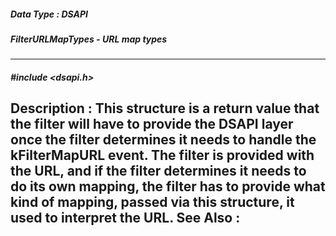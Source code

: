 ##### Data Type : DSAPI
##### FilterURLMapTypes - URL map types
---
##### #include <dsapi.h>
**Description :**
This structure is a return value that the filter will have to provide the DSAPI 
layer once the filter determines it needs to handle the kFilterMapURL event. 
The filter is provided with the URL, and if the filter determines it needs to 
do its own mapping, the filter has to provide what kind of mapping, passed via 
this structure, it used to interpret the URL.
**See Also :**
[](D:/md_files/.md)
---

